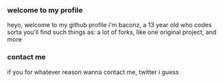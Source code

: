 ### welcome to my profile

heyo, welcome to my github profile
i'm baconz, a 13 year old who codes sorta
you'll find such things as: a lot of forks, like one original project, and more


### contact me

if you for whatever reason wanna contact me, twitter i guess
